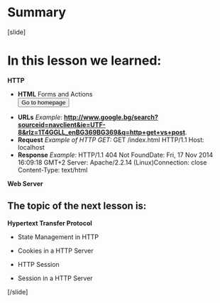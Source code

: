 # Summary

[slide]

# In this lesson we learned:

**HTTP**

- **HTML** Forms and Actions
    <form action="home.html" method="POST">
    <input type="submit" value="Go to homepage"/>
    </form>
- **URLs**
    *Example*: **http://www.google.bg/search?sourceid=navclient&ie=UTF-8&rlz=1T4GGLL_enBG369BG369&q=http+get+vs+post**.
- **Request**
    *Example of HTTP GET:*
    GET /index.html HTTP/1.1 
    Host: localhost​
    <CRLF>
- **Response**
    *Example:*
    HTTP/1.1 404 Not Found​
    Date: Fri, 17 Nov 2014 16:09:18 GMT+2​
    Server: Apache/2.2.14 (Linux)​
    Connection: close​
    Content-Type: text/html​
    <CRLF>
    <html><head><title>404 Not Found</title></head>​
    <body>

**Web Server**

## The topic of the next lesson is:

**Hypertext Transfer Protocol**

- State Management in HTTP

- Cookies in a HTTP Server

- HTTP Session

- Session in a HTTP Server

[/slide]